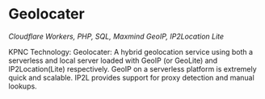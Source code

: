 
# Geolocater

*Cloudflare Workers, PHP, SQL, Maxmind GeoIP, IP2Location Lite*

KPNC Technology: Geolocater: A hybrid geolocation service using both a serverless and local server loaded with GeoIP (or GeoLite) and IP2Location(Lite) respectively.
GeoIP on a serverless platform is extremely quick and scalable. IP2L provides support for proxy detection and manual lookups.
